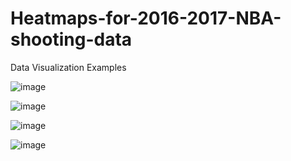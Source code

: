 # Heatmaps-for-2016-2017-NBA-shooting-data

Data Visualization Examples



![image](https://user-images.githubusercontent.com/87671757/190875156-eebe3d1b-0507-489b-9bdc-cc1b0c414f10.png)

![image](https://user-images.githubusercontent.com/87671757/190875167-1334a13a-68dc-4afa-9220-d8c104dc51f0.png)

![image](https://user-images.githubusercontent.com/87671757/190875171-f4c11273-8765-4c4c-b682-b753a1836c85.png)

![image](https://user-images.githubusercontent.com/87671757/190875177-75e61e94-9118-474c-b550-51a3052bd8bf.png)
